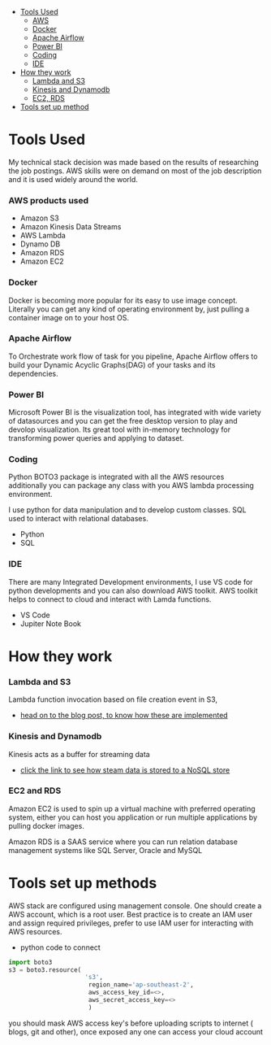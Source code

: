 * [Tools Used](#Tools-Used)
  - [AWS](#AWS-products-used)
  - [Docker](#Docker)
  - [Apache Airflow](#Apache-Airflow)
  - [Power BI](#Power-BI)
  - [Coding](#Coding)
  - [IDE](#IDE)
* [How they work](#How-they-work)
  - [Lambda and S3](#Lambda-and-s3)
  - [Kinesis and Dynamodb](#Kinesis-and-Dynamodb)
  - [EC2, RDS](#EC2,-RDS)
* [Tools set up method](#Tools-set-up-methods)
# Tools Used

My technical stack decision was made based on the results of researching the job postings.  AWS skills were on demand on most of the job description and it is used widely around the world.
### AWS products used
* Amazon S3
* Amazon Kinesis Data Streams
* AWS Lambda
* Dynamo DB
* Amazon RDS
* Amazon EC2

### Docker
Docker is becoming more popular for its easy to use image concept.  Literally you can get any kind of operating environment by, just pulling a container image on to your host OS.

### Apache Airflow
To Orchestrate work flow of task for you pipeline, Apache Airflow offers to build your Dynamic Acyclic Graphs(DAG) of your tasks and its dependencies.

### Power BI
Microsoft Power BI is the visualization tool, has integrated with wide variety of datasources and you can get the free desktop version to play and devolop visualization.
Its great tool with in-memory technology for transforming power queries and applying to dataset.

### Coding
Python BOTO3 package is integrated with all the AWS resources additionally you can package any class with you AWS lambda processing environment.


I use python for data manipulation and to develop custom classes.
SQL used to interact with relational databases.

* Python
* SQL
### IDE

There are many Integrated Development environments, I use VS code for python developments and you can also download AWS toolkit.
AWS toolkit helps to connect to cloud and interact with Lamda functions.
* VS Code
* Jupiter Note Book

# How they work

### Lambda and S3

Lambda function invocation based on file creation event in S3,
* [head on to the blog post, to know how these are implemented](https://www.teamdatascience.com/post/how-to-process-simple-data-stream-and-consume-with-lambda)

### Kinesis and Dynamodb

Kinesis acts as a buffer for streaming data
* [click the link to see how steam data is stored to a NoSQL store](https://www.teamdatascience.com/post/how-to-write-kinesis-data-stream-to-dynamodb)

### EC2 and RDS

Amazon EC2 is used to spin up a virtual machine with preferred operating system, either you can host you application or run multiple applications by pulling docker images.

Amazon RDS is a SAAS service where you can run relation database management systems like SQL Server, Oracle and MySQL

# Tools set up methods

AWS stack are configured using management console.
One should create a AWS account, which is a root user.
Best practice is to create an IAM user and assign required privileges, prefer to use IAM user for interacting with AWS resources.  

* python code to connect
```python
import boto3
s3 = boto3.resource(
                     's3',
                      region_name='ap-southeast-2',
                      aws_access_key_id=<>,
                      aws_secret_access_key=<>
                      )
```
<dl>
<dt> you should mask AWS access key's before uploading scripts to internet ( blogs, git and other), once exposed any one can access your cloud account </dt>
</dl>

